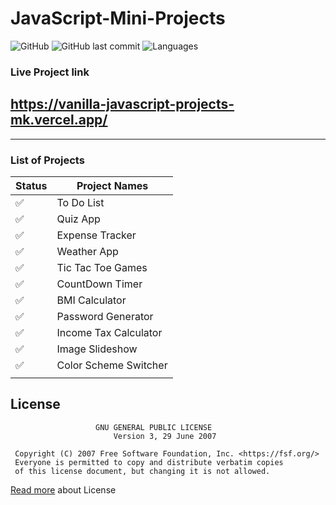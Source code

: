 # JavaScript-Mini-Projects

![GitHub](https://img.shields.io/github/license/mohitkhedkar/JavaScript-Mini-Projects?style=for-the-badge)
![GitHub last commit](https://img.shields.io/github/last-commit/mohitkhedkar/JavaScript-Mini-Projects?style=for-the-badge)
![Languages](https://img.shields.io/github/languages/count/mohitkhedkar/JavaScript-Mini-Projects?style=for-the-badge)

### Live Project link

## https://vanilla-javascript-projects-mk.vercel.app/

---

### List of Projects

| Status             | Project Names         |
| ------------------ | --------------------- |
| :white_check_mark: | To Do List            |
| :white_check_mark: | Quiz App              |
| :white_check_mark: | Expense Tracker       |
| :white_check_mark: | Weather App           |
| :white_check_mark: | Tic Tac Toe Games     |
| :white_check_mark: | CountDown Timer       |
| :white_check_mark: | BMI Calculator        |
| :white_check_mark: | Password Generator    |
| :white_check_mark: | Income Tax Calculator |
| :white_check_mark: | Image Slideshow       |
| :white_check_mark: | Color Scheme Switcher |
|                    |                       |

## License

```
                   GNU GENERAL PUBLIC LICENSE
                       Version 3, 29 June 2007

 Copyright (C) 2007 Free Software Foundation, Inc. <https://fsf.org/>
 Everyone is permitted to copy and distribute verbatim copies
 of this license document, but changing it is not allowed.
```

[Read more](/LICENSE) about License
